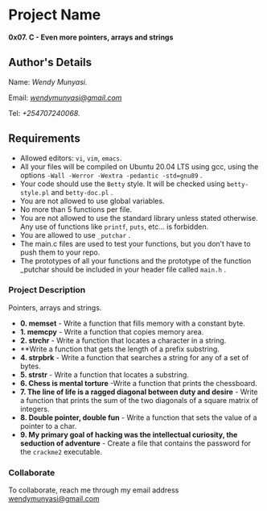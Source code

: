 # Project Name
**0x07. C - Even more pointers, arrays and strings**

## Author's Details
Name: *Wendy Munyasi.*

Email: *wendymunyasi@gmail.com*

Tel: *+254707240068.*

##  Requirements
*   Allowed editors: `vi`, `vim`, `emacs`.
*   All your files will be compiled on Ubuntu 20.04 LTS using gcc, using the options `-Wall -Werror -Wextra -pedantic -std=gnu89` .
*   Your code should use the `Betty` style. It will be checked using `betty-style.pl` and `betty-doc.pl` .
*   You are not allowed to use global variables.
*   No more than 5 functions per file.
*   You are not allowed to use the standard library unless stated otherwise. Any use of functions like  `printf`, `puts`, etc… is forbidden.
*   You are allowed to use `_putchar` .
*   The main.c files are used to test your functions, but you don’t have to push them to your repo.
*   The prototypes of all your functions and the prototype of the function _putchar should be included in your header file called `main.h` .


### Project Description
Pointers, arrays and strings.

* **0. memset** - Write a function that fills memory with a constant byte.
* **1. memcpy** - Write a function that copies memory area.
* **2. strchr** - Write a function that locates a character in a string.
* **Write a function that gets the length of a prefix substring.
* **4. strpbrk** - Write a function that searches a string for any of a set of bytes.
* **5. strstr** - Write a function that locates a substring.
* **6. Chess is mental torture** -Write a function that prints the chessboard.
* **7. The line of life is a ragged diagonal between duty and desire** - Write a function that prints the sum of the two diagonals of a square matrix of integers.
* **8. Double pointer, double fun** - Write a function that sets the value of a pointer to a char.
* **9. My primary goal of hacking was the intellectual curiosity, the seduction of adventure** - Create a file that contains the password for the `crackme2` executable.

### Collaborate

To collaborate, reach me through my email address wendymunyasi@gmail.com